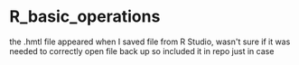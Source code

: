 # R_basic_operations

the .hmtl file appeared when I saved file from R Studio, wasn't sure if it was needed to correctly open file back up so included it in repo just in case
